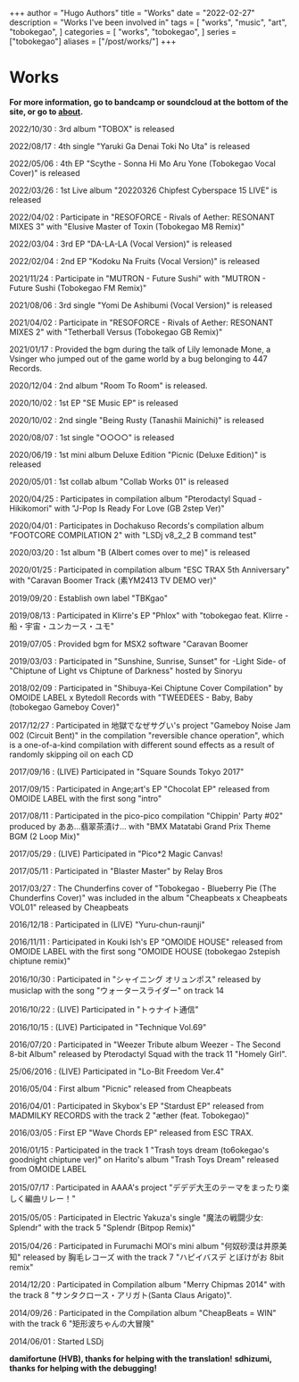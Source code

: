 +++
author = "Hugo Authors"
title = "Works"
date = "2022-02-27"
description = "Works I've been involved in"
tags = [
    "works",
    "music",
    "art",
    "tobokegao",
]
categories = [
    "works",
    "tobokegao",
]
series = ["tobokegao"]
aliases = ["/post/works/"]
+++

# Works

**For more information, go to bandcamp or soundcloud at the bottom of the site, or go to [about](https://tobokegao.github.io/about/).**

2022/10/30 : 3rd album &#x0022;TOBOX&#x0022; is released

2022/08/17 : 4th single &#x0022;Yaruki Ga Denai Toki No Uta&#x0022; is released

2022/05/06 : 4th EP &#x0022;Scythe - Sonna Hi Mo Aru Yone (Tobokegao Vocal Cover)&#x0022; is released

2022/03/26 : 1st Live album &#x0022;20220326 Chipfest Cyberspace 15 LIVE&#x0022; is released

2022/04/02 : Participate in &#x0022;RESOFORCE - Rivals of Aether: RESONANT MIXES 3&#x0022; with &#x0022;Elusive Master of Toxin (Tobokegao M8 Remix)&#x0022;

2022/03/04 : 3rd EP &#x0022;DA-LA-LA (Vocal Version)&#x0022; is released

2022/02/04 : 2nd EP &#x0022;Kodoku Na Fruits (Vocal Version)&#x0022; is released

2021/11/24 : Participate in &#x0022;MUTRON - Future Sushi&#x0022; with &#x0022;MUTRON - Future Sushi (Tobokegao FM Remix)&#x0022;

2021/08/06 : 3rd single &#x0022;Yomi De Ashibumi (Vocal Version)&#x0022; is released

2021/04/02 : Participate in &#x0022;RESOFORCE - Rivals of Aether: RESONANT MIXES 2&#x0022; with &#x0022;Tetherball Versus (Tobokegao GB Remix)&#x0022;

2021/01/17 : Provided the bgm during the talk of Lily lemonade Mone, a Vsinger who jumped out of the game world by a bug belonging to 447 Records.

2020/12/04 : 2nd album &#x0022;Room To Room&#x0022; is released.

2020/10/02 : 1st EP &#x0022;SE Music EP&#x0022; is released

2020/10/02 : 2nd single &#x0022;Being Rusty (Tanashii Mainichi)&#x0022; is released

2020/08/07 : 1st single &#x0022;○○○○&#x0022; is released

2020/06/19 : 1st mini album Deluxe Edition &#x0022;Picnic (Deluxe Edition)&#x0022; is released

2020/05/01 : 1st collab album &#x0022;Collab Works 01&#x0022; is released

2020/04/25 : Participates in compilation album &#x0022;Pterodactyl Squad - Hikikomori&#x0022; with &#x0022;J-Pop Is Ready For Love (GB 2step Ver)&#x0022;

2020/04/01 : Participates in Dochakuso Records's compilation album &#x0022;FOOTCORE COMPILATION 2&#x0022; with &#x0022;LSDj v8_2_2 B command test&#x0022;

2020/03/20 : 1st album &#x0022;B (Albert comes over to me)&#x0022; is released

2020/01/25 : Participated in compilation album &#x0022;ESC TRAX 5th Anniversary&#x0022; with &#x0022;Caravan Boomer Track (素YM2413 TV DEMO ver)&#x0022;

2019/09/20 : Establish own label &#x0022;TBKgao&#x0022;

2019/08/13 : Participated in Klirre's EP &#x0022;Phlox&#x0022; with &#x0022;tobokegao feat. Klirre - 船・宇宙・ユンカース・ユモ&#x0022;

2019/07/05 : Provided bgm for MSX2 software &#x0022;Caravan Boomer

2019/03/03 : Participated in &#x0022;Sunshine, Sunrise, Sunset&#x0022; for -Light Side- of &#x0022;Chiptune of Light vs Chiptune of Darkness&#x0022; hosted by Sinoryu

2018/02/09 : Participated in &#x0022;Shibuya-Kei Chiptune Cover Compilation&#x0022; by OMOIDE LABEL x Bytedoll Records with &#x0022;TWEEDEES - Baby, Baby (tobokegao Gameboy Cover)&#x0022;

2017/12/27 : Participated in 地獄でなぜサグい's project &#x0022;Gameboy Noise Jam 002 (Circuit Bent)&#x0022; in the compilation &#x0022;reversible chance operation&#x0022;, which is a one-of-a-kind compilation with different sound effects as a result of randomly skipping oil on each CD

2017/09/16 : (LIVE) Participated in &#x0022;Square Sounds Tokyo 2017&#x0022;

2017/09/15 : Participated in Ange;art's EP &#x0022;Chocolat EP&#x0022; released from OMOIDE LABEL with the first song &#x0022;intro&#x0022;

2017/08/11 : Participated in the pico-pico compilation &#x0022;Chippin' Party #02&#x0022; produced by ああ…翡翠茶漬け… with &#x0022;BMX Matatabi Grand Prix Theme BGM (2 Loop Mix)&#x0022;

2017/05/29 : (LIVE) Participated in &#x0022;Pico*2 Magic Canvas!

2017/05/11 : Participated in &#x0022;Blaster Master&#x0022; by Relay Bros

2017/03/27 : The Chunderfins cover of &#x0022;Tobokegao - Blueberry Pie (The Chunderfins Cover)&#x0022; was included in the album &#x0022;Cheapbeats x Cheapbeats VOL01&#x0022; released by Cheapbeats

2016/12/18 : Participated in (LIVE) &#x0022;Yuru-chun-raunji&#x0022;

2016/11/11 : Participated in Kouki Ish's EP &#x0022;OMOIDE HOUSE&#x0022; released from OMOIDE LABEL with the first song &#x0022;OMOIDE HOUSE (tobokegao 2stepish chiptune remix)&#x0022;

2016/10/30 : Participated in &#x0022;シャイニング オリュンポス&#x0022; released by musiclap with the song &#x0022;ウォータースライダー&#x0022; on track 14

2016/10/22 : (LIVE) Participated in &#x0022;トゥナイト通信&#x0022;

2016/10/15 : (LIVE) Participated in &#x0022;Technique Vol.69&#x0022;

2016/07/20 : Participated in &#x0022;Weezer Tribute album Weezer - The Second 8-bit Album&#x0022; released by Pterodactyl Squad with the track 11 &#x0022;Homely Girl&#x0022;.

25/06/2016 : (LIVE) Participated in &#x0022;Lo-Bit Freedom Ver.4&#x0022;

2016/05/04 : First album &#x0022;Picnic&#x0022; released from Cheapbeats

2016/04/01 : Participated in Skybox's EP &#x0022;Stardust EP&#x0022; released from MADMILKY RECORDS with the track 2 &#x0022;æther (feat. Tobokegao)&#x0022;

2016/03/05 : First EP &#x0022;Wave Chords EP&#x0022; released from ESC TRAX.

2016/01/15 : Participated in the track 1 &#x0022;Trash toys dream (to6okegao's goodnight chiptune ver)&#x0022; on Harito's album &#x0022;Trash Toys Dream&#x0022; released from OMOIDE LABEL

2015/07/17 : Participated in AAAA's project &#x0022;デデデ大王のテーマをまったり楽しく編曲リレー！&#x0022;

2015/05/05 : Participated in Electric Yakuza's single &#x0022;魔法の戦闘少女: Splendr&#x0022; with the track 5 &#x0022;Splendr (Bitpop Remix)&#x0022;

2015/04/26 : Participated in Furumachi MOI's mini album &#x0022;何奴砂漠は井原美知&#x0022; released by 胸毛レコーズ with the track 7 &#x0022;ハピイバスデ とぼけがお 8bit remix&#x0022;

2014/12/20 : Participated in Compilation album &#x0022;Merry Chipmas 2014&#x0022; with the track 8 &#x0022;サンタクロース・アリガト(Santa Claus Arigato)&#x0022;.

2014/09/26 : Participated in the Compilation album &#x0022;CheapBeats = WIN&#x0022; with the track 6 &#x0022;矩形波ちゃんの大冒険&#x0022;

2014/06/01 : Started LSDj

**damifortune (HVB), thanks for helping with the translation!**
**sdhizumi, thanks for helping with the debugging!**